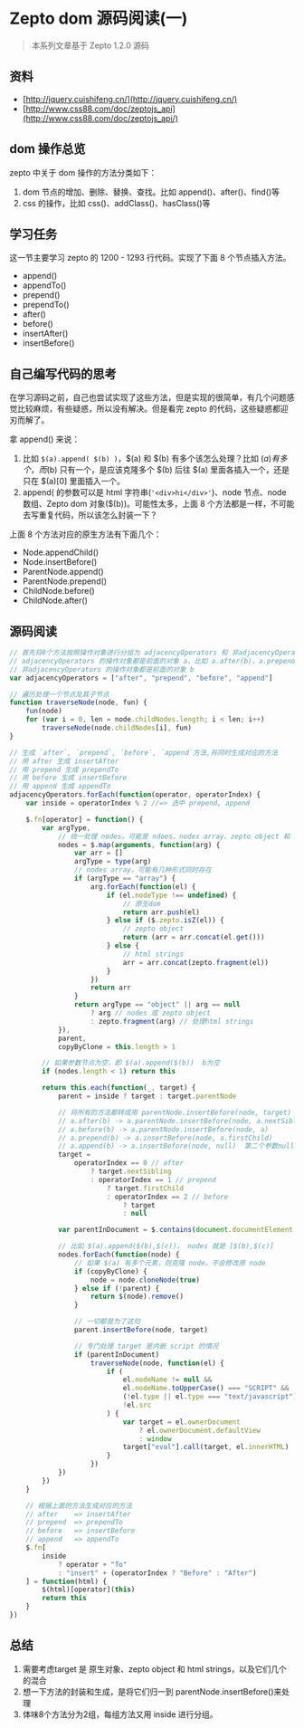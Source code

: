 # Zepto dom 源码阅读(一)

> 本系列文章基于 Zepto 1.2.0 源码

## 资料

*   [http://jquery.cuishifeng.cn/](http://jquery.cuishifeng.cn/)
*   [http://www.css88.com/doc/zeptojs_api](http://www.css88.com/doc/zeptojs_api/)

## dom 操作总览

zepto 中关于 dom 操作的方法分类如下：

1.  dom 节点的增加、删除、替换、查找。比如 append()、after()、find()等
2.  css 的操作，比如 css()、addClass()、hasClass()等

## 学习任务

这一节主要学习 zepto 的 1200 - 1293 行代码。实现了下面 8 个节点插入方法。

*   append()
*   appendTo()
*   prepend()
*   prependTo()
*   after()
*   before()
*   insertAfter()
*   insertBefore()

## 自己编写代码的思考

在学习源码之前，自己也尝试实现了这些方法，但是实现的很简单，有几个问题感觉比较麻烦，有些疑惑，所以没有解决。但是看完 zepto 的代码，这些疑惑都迎刃而解了。

拿 append() 来说：

1.  比如 `$(a).append( $(b) )`，$(a) 和 $(b) 有多个该怎么处理？比如 $(a) 有多个，而$(b) 只有一个，是应该克隆多个 $(b) 后往 $(a) 里面各插入一个，还是只在 $(a)[0] 里面插入一个。
2.  append( 的参数可以是 html 字符串(`'<div>hi</div>'`)、node 节点、node 数组、Zepto dom 对象($(b))。可能性太多，上面 8 个方法都是一样，不可能去写重复代码，所以该怎么封装一下？

上面 8 个方法对应的原生方法有下面几个：

*   Node.appendChild()
*   Node.insertBefore()
*   ParentNode.append()
*   ParentNode.prepend()
*   ChildNode.before()
*   ChildNode.after()

## 源码阅读

```javascript
// 首先将8个方法按照操作对象进行分组为 adjacencyOperators 和 非adjacencyOperator
// adjacencyOperators 的操作对象都是前面的对象 a，比如 a.after(b)、a.prepend(b)等
// 非adjacencyOperators 的操作对象都是前面的对象 b
var adjacencyOperators = ["after", "prepend", "before", "append"]

// 遍历处理一个节点及其子节点
function traverseNode(node, fun) {
    fun(node)
    for (var i = 0, len = node.childNodes.length; i < len; i++)
        traverseNode(node.childNodes[i], fun)
}

// 生成 `after`, `prepend`, `before`, `append`方法,并同时生成对应的方法
// 用 after 生成 insertAfter
// 用 prepend 生成 prependTo
// 用 before 生成 insertBefore
// 用 append 生成 appendTo
adjacencyOperators.forEach(function(operator, operatorIndex) {
    var inside = operatorIndex % 2 //=> 选中 prepend, append

    $.fn[operator] = function() {
        var argType,
            // 统一处理 nodes，可能是 ndoes、nodes array、zepto object 和 html strings
            nodes = $.map(arguments, function(arg) {
                var arr = []
                argType = type(arg)
                // nodes array，可能有几种形式同时存在
                if (argType == "array") {
                    arg.forEach(function(el) {
                        if (el.nodeType !== undefined) {
                            // 原生dom
                            return arr.push(el)
                        } else if ($.zepto.isZ(el)) {
                            // zepto object
                            return (arr = arr.concat(el.get()))
                        } else {
                            // html strings
                            arr = arr.concat(zepto.fragment(el))
                        }
                    })
                    return arr
                }
                return argType == "object" || arg == null
                    ? arg // nodes 或 zepto object
                    : zepto.fragment(arg) // 处理html strings
            }),
            parent,
            copyByClone = this.length > 1

        // 如果参数节点为空，即 $(a).append($(b))  b为空
        if (nodes.length < 1) return this

        return this.each(function(_, target) {
            parent = inside ? target : target.parentNode

            // 将所有的方法都转成用 parentNode.insertBefore(node, target) 的方式来操作
            // a.after(b) -> a.parentNode.insertBefore(node, a.nextSibling)
            // a.before(b) -> a.parentNode.insertBefore(node, a)
            // a.prepend(b) -> a.insertBefore(node, a.firstChild)
            // a.append(b) -> a.insertBefore(node, null)  第二个参数null会插入到最后
            target =
                operatorIndex == 0 // after
                    ? target.nextSibling
                    : operatorIndex == 1 // prepend
                        ? target.firstChild
                        : operatorIndex == 2 // before
                            ? target
                            : null

            var parentInDocument = $.contains(document.documentElement, parent)

            // 比如 $(a).append($(b),$(c))， nodes 就是 [$(b),$(c)]
            nodes.forEach(function(node) {
                // 如果 $(a) 有多个元素，则克隆 node，不会修改原 node
                if (copyByClone) {
                    node = node.cloneNode(true)
                } else if (!parent) {
                    return $(node).remove()
                }

                // 一切都是为了这句
                parent.insertBefore(node, target)

                // 专门处理 target 是内嵌 script 的情况
                if (parentInDocument)
                    traverseNode(node, function(el) {
                        if (
                            el.nodeName != null &&
                            el.nodeName.toUpperCase() === "SCRIPT" &&
                            (!el.type || el.type === "text/javascript") &&
                            !el.src
                        ) {
                            var target = el.ownerDocument
                                ? el.ownerDocument.defaultView
                                : window
                            target["eval"].call(target, el.innerHTML)
                        }
                    })
            })
        })
    }

    // 根据上面的方法生成对应的方法
    // after    => insertAfter
    // prepend  => prependTo
    // before   => insertBefore
    // append   => appendTo
    $.fn[
        inside
            ? operator + "To"
            : "insert" + (operatorIndex ? "Before" : "After")
    ] = function(html) {
        $(html)[operator](this)
        return this
    }
})
```

## 总结

1. 需要考虑target 是 原生对象、zepto object 和 html strings，以及它们几个的混合
2. 想一下方法的封装和生成，是将它们归一到 parentNode.insertBefore()来处理
3. 体味8个方法分为2组，每组方法又用 inside 进行分组。